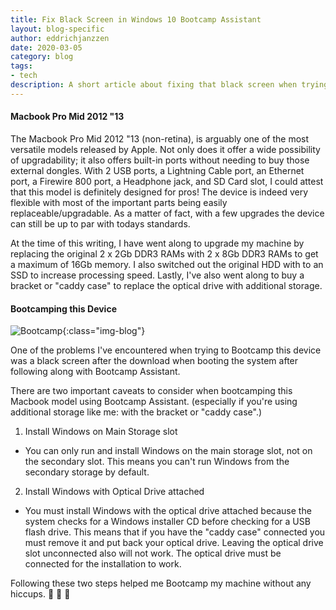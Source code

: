 ```yaml
---
title: Fix Black Screen in Windows 10 Bootcamp Assistant
layout: blog-specific
author: eddrichjanzzen
date: 2020-03-05
category: blog
tags: 
- tech
description: A short article about fixing that black screen when trying to Bootcamp to a Mid2012 Macbook Pro.
---
```


#### Macbook Pro Mid 2012 "13

The Macbook Pro Mid 2012 "13 (non-retina), is arguably one of the most versatile models released by Apple. Not only does it offer a wide possibility of upgradability; it also offers built-in ports without needing to buy those external dongles. With 2 USB ports, a Lightning Cable port, an Ethernet port, a Firewire 800 port, a Headphone jack, and SD Card slot, I could attest that this model is definitely designed for pros! The device is indeed very flexible with most of the important parts being easily replaceable/upgradable. As a matter of fact, with a few upgrades the device can still be up to par with todays standards. 

At the time of this writing, I have went along to upgrade my machine by replacing the original 2 x 2Gb DDR3 RAMs with 2 x 8Gb DDR3 RAMs to get a maximum of 16Gb memory. I also switched out the original HDD with to an SSD to increase processing speed. Lastly, I've also went along to buy a bracket or "caddy case" to replace the optical drive with additional storage. 

#### Bootcamping this Device

![Bootcamp](/assets/images/blog/bootcamp.png){:class="img-blog"}

One of the problems I've encountered when trying to Bootcamp this device was a black screen after the download when booting the system after following along with Bootcamp Assistant.

There are two important caveats to consider when bootcamping this Macbook model using Bootcamp Assistant. (especially if you're using additional storage like me: with the bracket or "caddy case".) 

1. Install Windows on Main Storage slot
* You can only run and install Windows on the main storage slot, not on the secondary slot. This means you can't run Windows from the secondary storage by default. 

2. Install Windows with Optical Drive attached
* You must install Windows with the optical drive attached because the system checks for a Windows installer CD before checking for a USB flash drive. This means that if you have the "caddy case" connected you must remove it and put back your optical drive. Leaving the optical drive slot unconnected also will not work. The optical drive must be connected for the installation to work. 
 
Following these two steps helped me Bootcamp my machine without any hiccups. 
:clap: :clap: :clap:










